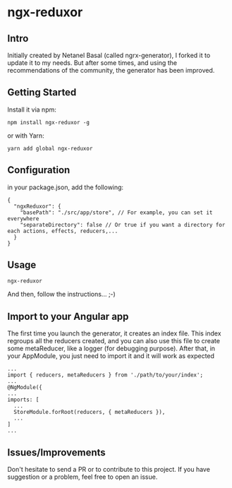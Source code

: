 # ngx-reduxor

## Intro
Initially created by Netanel Basal (called ngrx-generator), I forked it to update it to my needs. But after some times, 
and using the recommendations of the community, the generator has been improved. 

## Getting Started

Install it via npm:

```shell
npm install ngx-reduxor -g
```

or with Yarn:
```shell
yarn add global ngx-reduxor
```

## Configuration

in your package.json, add the following:

```
{
  "ngxReduxor": {
    "basePath": "./src/app/store", // For example, you can set it everywhere
    "separateDirectory": false // Or true if you want a directory for each actions, effects, reducers,...
  }
}
```

## Usage

```shell
ngx-reduxor
```

And then, follow the instructions... ;-)

## Import to your Angular app
The first time you launch the generator, it creates an index file. This index regroups all the reducers created, and you can also use this file to create some metaReducer, like a logger (for debugging purpose). 
After that, in your AppModule, you just need to import it and it will work as expected

```
...
import { reducers, metaReducers } from './path/to/your/index';
...
@NgModule({
...
imports: [
  ...
  StoreModule.forRoot(reducers, { metaReducers }),
  ...
]
...
```

## Issues/Improvements
Don't hesitate to send a PR or to contribute to this project. If you have suggestion or a problem, feel free to open an issue.
